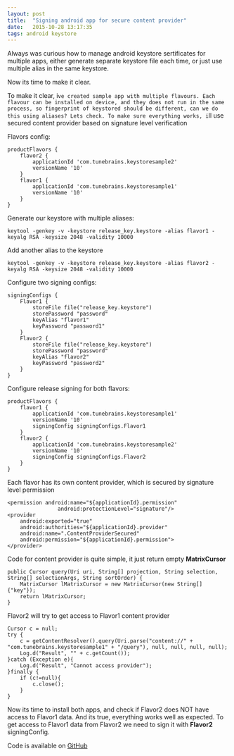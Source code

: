 ```yaml
---
layout: post
title:  "Signing android app for secure content provider"
date:   2015-10-28 13:17:35
tags: android keystore
---
```


Always was curious how to manage android keystore sertificates for multiple apps, either generate separate keystore file each time, or just use multiple alias in the same keystore.

Now its time to make it clear.

To make it clear, i`ve created sample app with multiple flavours. Each flavour can be installed on device, and they does not run in the same process, so fingerprint of keystored should be different, can we do this using aliases? Lets check. To make sure everything works, i`ll use secured content provider based on signature level verification

Flavors config:

```
productFlavors {
    flavor2 {
        applicationId 'com.tunebrains.keystoresample2'
        versionName '10'
    }
    flavor1 {
        applicationId 'com.tunebrains.keystoresample1'
        versionName '10'
    }
}
```

Generate our keystore with multiple aliases:

```
keytool -genkey -v -keystore release_key.keystore -alias flavor1 -keyalg RSA -keysize 2048 -validity 10000
```

Add another alias to the keystore

```
keytool -genkey -v -keystore release_key.keystore -alias flavor2 -keyalg RSA -keysize 2048 -validity 10000
```

Configure two signing configs:

```
signingConfigs {
    Flavor1 {
        storeFile file("release_key.keystore")
        storePassword "password"
        keyAlias "flavor1"
        keyPassword "password1"
    }
    Flavor2 {
        storeFile file("release_key.keystore")
        storePassword "password"
        keyAlias "flavor2"
        keyPassword "password2"
    }
}
```

Configure release signing for both flavors:

```
productFlavors {
    flavor1 {
        applicationId 'com.tunebrains.keystoresample1'
        versionName '10'        
        signingConfig signingConfigs.Flavor1
    }
    flavor2 {
        applicationId 'com.tunebrains.keystoresample2'
        versionName '10'        
        signingConfig signingConfigs.Flavor2
    }
}
```

Each flavor has its own content provider, which is secured by signature level permission

```
<permission android:name="${applicationId}.permission"
                android:protectionLevel="signature"/>
<provider
    android:exported="true"
    android:authorities="${applicationId}.provider"
    android:name=".ContentProviderSecured"
    android:permission="${applicationId}.permission">
</provider>
```

Code for content provider is quite simple, it just return empty **MatrixCursor**

```
public Cursor query(Uri uri, String[] projection, String selection, String[] selectionArgs, String sortOrder) {
    MatrixCursor lMatrixCursor = new MatrixCursor(new String[]{"key"});    
    return lMatrixCursor;
}
```

Flavor2 will try to get access to Flavor1 content provider

```
Cursor c = null;
try {
    c = getContentResolver().query(Uri.parse("content://" + "com.tunebrains.keystoresample1" + "/query"), null, null, null, null);
    Log.d("Result", "" + c.getCount());
}catch (Exception e){
    Log.d("Result", "Cannot access provider");
}finally {
    if (c!=null){
        c.close();
    }
}
```

Now its time to install both apps, and check if Flavor2 does NOT have access to Flavor1 data. And its true, everything works well as expected. To get access to Flavor1 data from Flavor2 we need to sign it with **Flavor2** signingConfig.

Code is available on [GitHub](https://github.com/timoshenkoav/KeystoreSample)





